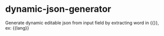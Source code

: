 # dynamic-json-generator
Generate dynamic editable json from input field by extracting word in {{}}, ex: {{lang}}
